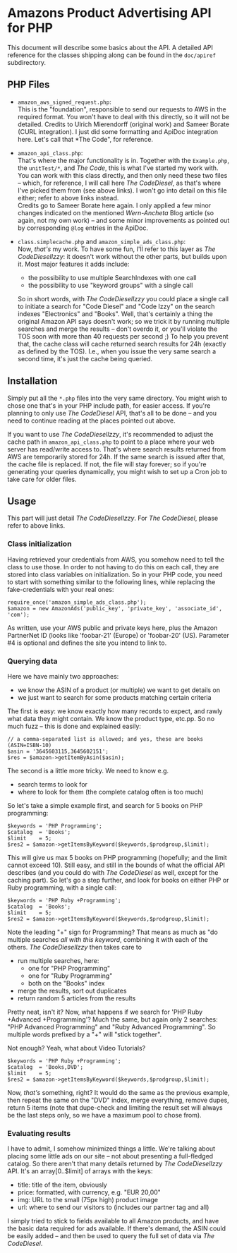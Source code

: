 # Amazons Product Advertising API for PHP

This document will describe some basics about the API. A detailed API reference
for the classes shipping along can be found in the `doc/apiref` subdirectory.


## PHP Files

* `amazon_aws_signed_request.php`:  
  This is the "foundation", responsible to send our requests to AWS in the
  required format. You won't have to deal with this directly, so it will not be
  detailed. Credits to Ulrich Mierendorff (original work) and Sameer Borate
  (CURL integration). I just did some formatting and ApiDoc integration here.
  Let's call that *The Code", for reference.
* `amazon_api_class.php`:  
  That's where the major functionality is in. Together with the `Example.php`,
  the `unitTest/*`, and *The Code*, this is what I've started my work with.
  You can work with this class directly, and then only need these two files –
  which, for reference, I will call here *The CodeDiesel*, as that's where
  I've picked them from (see above links). I won't go into detail on this
  file either; refer to above links instead.  
  Credits go to Sameer Borate here again. I only applied a few minor changes
  indicated on the mentioned *Wern-Ancheta* Blog article (so again, not my
  own work) – and some minor improvements as pointed out by corresponding
  `@log` entries in the ApiDoc.
* `class.simplecache.php` and `amazon_simple_ads_class.php`:  
  Now, *that's* my work. To have some fun, I'll refer to this layer as
  *The CodeDieselIzzy*: it doesn't work without the other parts, but builds
  upon it. Most major features it adds include:
  - the possibility to use multiple SearchIndexes with one call
  - the possibility to use "keyword groups" with a single call

  So in short words, with *The CodeDieselIzzy* you could place a single call
  to initiate a search for "Code Diesel" and "Code Izzy" on the search
  indexes "Electronics" and "Books". Well, that's certainly a thing the
  original Amazon API says doesn't work; so we trick it by running multiple
  searches and merge the results – don't overdo it, or you'll violate the
  TOS soon with more than 40 requests per second ;) To help you prevent that,
  the cache class will cache returned search results for 24h (exactly as
  defined by the TOS). I.e., when you issue the very same search a second
  time, it's just the cache being queried.


## Installation

Simply put all the `*.php` files into the very same directory. You might wish
to chose one that's in your PHP include path, for easier access. If you're
planning to only use *The CodeDiesel* API, that's all to be done – and you
need to continue reading at the places pointed out above.

If you want to use *The CodeDieselIzzy*, it's recommended to adjust the
cache path in `amazon_api_class.php` to point to a place where your web server
has read/write access to. That's where search results returned from AWS are
temporarily stored for 24h. If the same search is issued after that, the
cache file is replaced. If not, the file will stay forever; so if you're
generating your queries dynamically, you might wish to set up a Cron job to
take care for older files.


## Usage

This part will just detail *The CodeDieselIzzy*. For *The CodeDiesel*, please
refer to above links.

### Class initialization
Having retrieved your credentials from AWS, you somehow need to tell the class
to use those. In order to not having to do this on each call, they are stored
into class variables on initialization. So in your PHP code, you need to start
with something similar to the following lines, while replacing the fake-credentials
with your real ones:

```
require_once('amazon_simple_ads_class.php');
$amazon = new AmazonAds('public_key', 'private_key', 'associate_id', 'com');
```

As written, use your AWS public and private keys here, plus the Amazon
PartnerNet ID (looks like 'foobar-21' (Europe) or 'foobar-20' (US).
Parameter #4 is optional and defines the site you intend to link to.

### Querying data
Here we have mainly two approaches:

* we know the ASIN of a product (or multiple) we want to get details on
* we just want to search for some products matching certain criteria

The first is easy: we know exactly how many records to expect, and rawly
what data they might contain. We know the product type, etc.pp. So no much
fuzz – this is done and explained easily:

```
// a comma-separated list is allowed; and yes, these are books (ASIN=ISBN-10)
$asin = '3645603115,3645602151';
$res = $amazon->getItemByAsin($asin);
```

The second is a little more tricky. We need to know e.g.

* search terms to look for
* where to look for them (the complete catalog often is too much)

So let's take a simple example first, and search for 5 books on PHP programming:

```
$keywords = 'PHP Programming';
$catalog  = 'Books';
$limit    = 5;
$res2 = $amazon->getItemsByKeyword($keywords,$prodgroup,$limit);
```

This will give us max 5 books on PHP programming (hopefully; and the limit
cannot exceed 10). Still easy, and still in the bounds of what the official
API describes (and you could do with *The CodeDiesel* as well, except for the
caching part). So let's go a step further, and look for books on either
PHP or Ruby programming, with a single call:

```
$keywords = 'PHP Ruby +Programming';
$catalog  = 'Books';
$limit    = 5;
$res2 = $amazon->getItemsByKeyword($keywords,$prodgroup,$limit);
```

Note the leading "+" sign for Programming? That means as much as "do multiple
searches *all with this keyword*, combining it with each of the others. *The
CodeDieselIzzy* then takes care to

* run multiple searches, here:
  - one for "PHP Programming"
  - one for "Ruby Programming"
  - both on the "Books" index
* merge the results, sort out duplicates
* return random 5 articles from the results

Pretty neat, isn't it? Now, what happens if we search for 'PHP Ruby +Advanced +Programming'?
Much the same, but again only 2 searches: "PHP Advanced Programming" and
"Ruby Advanced Programming". So multiple words prefixed by a "+" will "stick
together".

Not enough? Yeah, what about Video Tutorials?

```
$keywords = 'PHP Ruby +Programming';
$catalog  = 'Books,DVD';
$limit    = 5;
$res2 = $amazon->getItemsByKeyword($keywords,$prodgroup,$limit);
```

Now, *that's* something, right? It would do the same as the previous example,
then repeat the same on the "DVD" index, merge everything, remove dupes, return
5 items (note that dupe-check and limiting the result set will always be the
last steps only, so we have a maximum pool to chose from).


### Evaluating results
I have to admit, I somehow minimized things a little. We're talking about
placing some little ads on our site – not about presenting a full-fledged
catalog. So there aren't that many details returned by *The CodeDieselIzzy*
API. It's an array[0..$limit] of arrays with the keys:

* title: title of the item, obviously
* price: formatted, with currency, e.g. "EUR 20,00"
* img:   URL to the small (75px high) product image
* url:   where to send our visitors to (includes our partner tag and all)

I simply tried to stick to fields available to all Amazon products, and have the
basic data required for ads available. If there's demand, the ASIN could be
easily added – and then be used to query the full set of data via *The CodeDiesel*.
